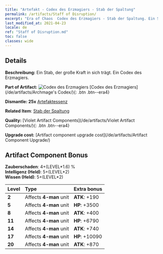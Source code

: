 ```yaml
---
title: "Artefakt - Codex des Erzmagiers - Stab der Spaltung"
permalink: /artifacts/Staff of Disruption/
excerpt: "Era of Chaos  Codex des Erzmagiers - Stab der Spaltung. Ein Stab, der große Kraft in sich trägt. Ein Codex des Erzmagiers."
last_modified_at: 2021-04-23
locale: de
ref: "Staff of Disruption.md"
toc: false
classes: wide
---
```




## Details

 **Beschreibung:** Ein Stab, der große Kraft in sich trägt. Ein Codex des Erzmagiers.

 **Part of Artifact:** ![Codex des Erzmagiers](/images/t/icon_artifact_34.png) [Codex des Erzmagiers](/de/artifacts/Archmage's Codex/){: .btn .btn--era4}

 **Dismantle: 25x** [Artefaktessenz](/ItemsDE/con_905/)

 **Related Item**: [Stab der Spaltung](/ItemsDE/art_139/)

 **Quality:** [Violet Artifact Components](/de/artifacts/Violet Artifact Components/){: .btn .btn--era4}

 **Upgrade cost:** [Artifact component upgrade cost](/de/artifacts/Artifact Component Upgrade/)

## Artifact Component Bonus

  **Zauberschaden**: 4+(LEVEL\*1.6) %<br/>**Intelligenz (Held)**: 5+(LEVEL\*2)<br/>**Wissen (Held)**: 5+(LEVEL\*2)

  |  Level  | Type |    Extra bonus  | 
  |:--------|:-----|:----------------| 
  | **2** | Affects **4-man** unit | **ATK**: +190 | 
  | **5** | Affects **4-man** unit | **HP**: +3500 | 
  | **8** | Affects **4-man** unit | **ATK**: +400 | 
  | **11** | Affects **4-man** unit | **HP**: +6790 | 
  | **14** | Affects **4-man** unit | **ATK**: +740 | 
  | **17** | Affects **4-man** unit | **HP**: +10090 | 
  | **20** | Affects **4-man** unit | **ATK**: +870 | 

